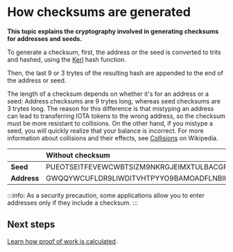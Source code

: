 # How checksums are generated

**This topic explains the cryptography involved in generating checksums for addresses and seeds.**

To generate a checksum, first, the address or the seed is converted to trits and hashed, using the [Kerl](../references/glossary.md#kerl) hash function.

Then, the last 9 or 3 trytes of the resulting hash are appended to the end of the address or seed.

The length of a checksum depends on whether it's for an address or a seed: Address checksums are 9 trytes long, whereas seed checksums are 3 trytes long. The reason for this difference is that mistyping an address can lead to transferring IOTA tokens to the wrong address, so the checksum must be more resistant to collisions. On the other hand, if you mistype a seed, you will quickly realize that your balance is incorrect. For more information about collisions and their effects, see [Collisions](https://en.wikipedia.org/wiki/Collision_(computer_science)) on Wikipedia.

||**Without checksum**|**With checksum**|
|:--|:---|:---|
|**Seed**|PUEOTSEITFEVEWCWBTSIZM9NKRGJEIMXTULBACGFRQK9IMGICLBKW9TTEVSDQMGWKBXPVCBMMCXWMNPDX|PUEOTSEITFEVEWCWBTSIZM9NKRGJEIMXTULBACGFRQK9IMGICLBKW9TTEVSDQMGWKBXPVCBMMCXWMNPDX**XTY**|
|**Address**|GWQQYWCUFLDR9LIWDITVHTPYYO9BAMOADFLNBIHYLIFDTORUCFCOGRQFK9IXEHVEMDVZH9RYOXAFIVUOA|GWQQYWCUFLDR9LIWDITVHTPYYO9BAMOADFLNBIHYLIFDTORUCFCOGRQFK9IXEHVEMDVZH9RYOXAFIVUOA**DAYDSMFZW**| 

:::info:
As a security precaution, some applications allow you to enter addresses only if they include a checksum.
:::

## Next steps

[Learn how proof of work is calculated](../cryptography/proof-of-work.md).
